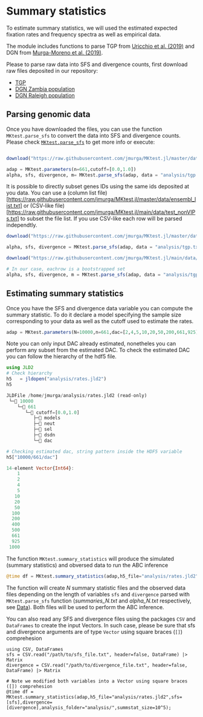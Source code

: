 # Summary statistics
To estimate summary statistics, we will used the estimated expected fixation rates and frequency spectra as well as empirical data.

The module includes functions to parse TGP from [Uricchio et al. (2019)](https://doi.org/10.1038/s41559-019-0890-6) and DGN from [Murga-Moreno et al. (2019)](https://doi.org/10.1093/nar/gkz372
).

Please to parse raw data into SFS and divergence counts, first download raw files deposited in our repository:  

 - [TGP](https://raw.githubusercontent.com/jmurga/MKtest.jl/master/data/tgp.txt)
 - [DGN Zambia population](https://raw.githubusercontent.com/jmurga/MKtest.jl/master/data/dgn_ral.txt)  
 - [DGN Raleigh population](https://raw.githubusercontent.com/jmurga/MKtest.jl/master/data/dgn_zi.txt)  


## Parsing genomic data

Once you have downloaded the files, you can use the function ```MKtest.parse_sfs``` to convert the data into SFS and divergence counts. Please check [`MKtest.parse_sfs`](@ref) to get more info or execute:

```julia

download("https://raw.githubusercontent.com/jmurga/MKtest.jl/master/data/tgp.txt","analysis/tgp.txt")

adap = MKtest.parameters(n=661,cutoff=[0.0,1.0])
alpha, sfs, divergence, m= MKtest.parse_sfs(adap, data = "analysis/tgp.txt")
```

It is possible to directly subset genes IDs using the same ids deposited at you data. You can use a (column list file)[https://raw.githubusercontent.com/jmurga/MKtest.jl/master/data/ensembl_list.txt] or (CSV-like file)[https://raw.githubusercontent.com/jmurga/MKtest.jl/main/data/test_nonVIPs.txt] to subset the file list. If you use CSV-like each row will be parsed independtly.

```julia
download("https://raw.githubusercontent.com/jmurga/MKtest.jl/master/data/ensembl_list.txt","analysis/ensembl_list.txt")

alpha, sfs, divergence = MKtest.parse_sfs(adap, data = "analysis/tgp.txt",gene_list = "analysis/ensembl_list.txt")
```

```julia
download("https://raw.githubusercontent.com/jmurga/MKtest.jl/main/data/example_bootstrap.txt","analysis/example_bootstrap.txt")

# In our case, eachrow is a bootstrapped set
alpha, sfs, divergence, m = MKtest.parse_sfs(adap, data = "analysis/tgp.txt",gene_list = "analysis/example_bootstrap.txt")
```

## Estimating summary statistics
Once you have the SFS and divergence data variable you can compute the summary statistic. To do it declare a model specifying the sample size corresponding to your data as well as the cutoff used to estimate the rates.

```julia
adap = MKtest.parameters(N=10000,n=661,dac=[2,4,5,10,20,50,200,661,925],cutoff=[0.0,1.0])
```

Note you can only input DAC already estimated, nonetheles you can perform any subset from the estimated DAC. To check the estimated DAC you can follow the hierarchy of the hdf5 file.

```julia 
using JLD2
# Check hierarchy
h5   = jldopen("analysis/rates.jld2")
h5

JLDFile /home/jmurga/analysis/rates.jld2 (read-only)
 └─📂 10000
    └─📂 661
       └─📂 cutoff=[0.0,1.0]
          ├─🔢 models
          ├─🔢 neut
          ├─🔢 sel
          ├─🔢 dsdn
          └─🔢 dac
```

```julia
# Checking estimated dac, string pattern inside the HDF5 variable
h5["10000/661/dac"]

14-element Vector{Int64}:
    1
    2
    4
    5
   10
   20
   50
  100
  200
  400
  500
  661
  925
 1000
```

The function ```MKtest.summary_statistics``` will produce the simulated (summary statistics) and obversed data to run the ABC inference

```julia
@time df = MKtest.summary_statistics(adap,h5_file="analysis/rates.jld2",sfs=sfs,divergence=divergence,analysis_folder="analysis/",summstat_size=10^5);
```
The function will create $N$ summary statistic files and the observed data files depending on the length of variables `sfs` and `divergence` parsed with `MKtest.parse_sfs` function (*summaries_N.txt* and *alpha_N.txt* respectively, see [Data](data.md)). Both files will be used to perform the ABC inference.

You can also read any SFS and divergence files using the packages `CSV` and `DataFrames` to create the input Vectors. In such case, please be sure that sfs and divergence arguments are of type ```Vector``` using square braces (```[]```) comprehesion

```
using CSV, DataFrames
sfs = CSV.read("/path/to/sfs_file.txt", header=false, DataFrame) |> Matrix
divergence = CSV.read("/path/to/divergence_file.txt", header=false, DataFrame) |> Matrix

# Note we modified both variables into a Vector using square braces ([]) comprehesion
@time df = MKtest.summary_statistics(adap,h5_file="analysis/rates.jld2",sfs=[sfs],divergence=[divergence],analysis_folder="analysis/",summstat_size=10^5);
```

